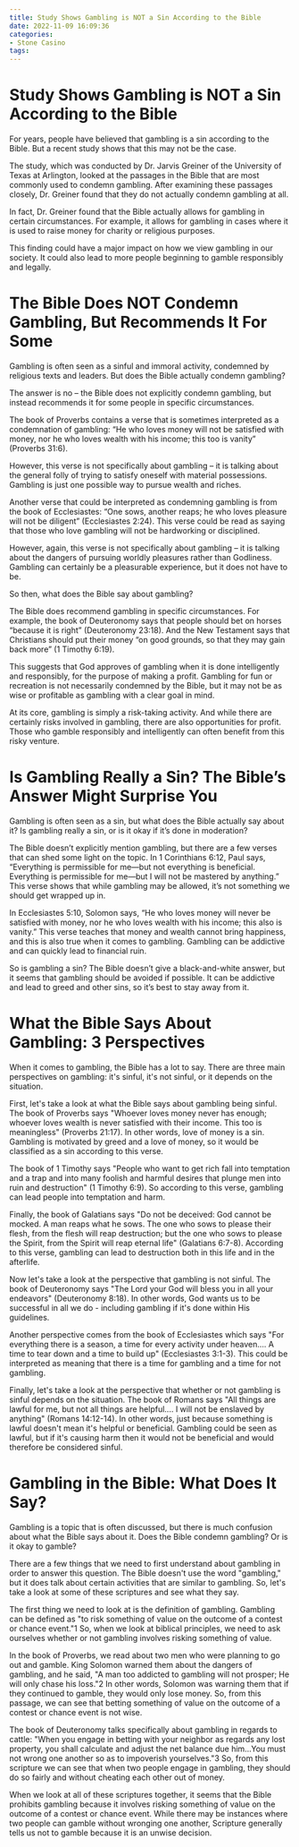 ```yaml
---
title: Study Shows Gambling is NOT a Sin According to the Bible
date: 2022-11-09 16:09:36
categories:
- Stone Casino
tags:
---
```



#  Study Shows Gambling is NOT a Sin According to the Bible

For years, people have believed that gambling is a sin according to the Bible. But a recent study shows that this may not be the case.

The study, which was conducted by Dr. Jarvis Greiner of the University of Texas at Arlington, looked at the passages in the Bible that are most commonly used to condemn gambling. After examining these passages closely, Dr. Greiner found that they do not actually condemn gambling at all.

In fact, Dr. Greiner found that the Bible actually allows for gambling in certain circumstances. For example, it allows for gambling in cases where it is used to raise money for charity or religious purposes.

This finding could have a major impact on how we view gambling in our society. It could also lead to more people beginning to gamble responsibly and legally.

#  The Bible Does NOT Condemn Gambling, But Recommends It For Some

Gambling is often seen as a sinful and immoral activity, condemned by religious texts and leaders. But does the Bible actually condemn gambling?

The answer is no – the Bible does not explicitly condemn gambling, but instead recommends it for some people in specific circumstances.

The book of Proverbs contains a verse that is sometimes interpreted as a condemnation of gambling: “He who loves money will not be satisfied with money, nor he who loves wealth with his income; this too is vanity” (Proverbs 31:6).

However, this verse is not specifically about gambling – it is talking about the general folly of trying to satisfy oneself with material possessions. Gambling is just one possible way to pursue wealth and riches.

Another verse that could be interpreted as condemning gambling is from the book of Ecclesiastes: “One sows, another reaps; he who loves pleasure will not be diligent” (Ecclesiastes 2:24). This verse could be read as saying that those who love gambling will not be hardworking or disciplined.

However, again, this verse is not specifically about gambling – it is talking about the dangers of pursuing worldly pleasures rather than Godliness. Gambling can certainly be a pleasurable experience, but it does not have to be.

So then, what does the Bible say about gambling?

The Bible does recommend gambling in specific circumstances. For example, the book of Deuteronomy says that people should bet on horses “because it is right” (Deuteronomy 23:18). And the New Testament says that Christians should put their money “on good grounds, so that they may gain back more” (1 Timothy 6:19).

This suggests that God approves of gambling when it is done intelligently and responsibly, for the purpose of making a profit. Gambling for fun or recreation is not necessarily condemned by the Bible, but it may not be as wise or profitable as gambling with a clear goal in mind.

At its core, gambling is simply a risk-taking activity. And while there are certainly risks involved in gambling, there are also opportunities for profit. Those who gamble responsibly and intelligently can often benefit from this risky venture.

#  Is Gambling Really a Sin? The Bible’s Answer Might Surprise You

Gambling is often seen as a sin, but what does the Bible actually say about it? Is gambling really a sin, or is it okay if it’s done in moderation?

The Bible doesn’t explicitly mention gambling, but there are a few verses that can shed some light on the topic. In 1 Corinthians 6:12, Paul says, “Everything is permissible for me—but not everything is beneficial. Everything is permissible for me—but I will not be mastered by anything.” This verse shows that while gambling may be allowed, it’s not something we should get wrapped up in.

In Ecclesiastes 5:10, Solomon says, “He who loves money will never be satisfied with money, nor he who loves wealth with his income; this also is vanity.” This verse teaches that money and wealth cannot bring happiness, and this is also true when it comes to gambling. Gambling can be addictive and can quickly lead to financial ruin.

So is gambling a sin? The Bible doesn’t give a black-and-white answer, but it seems that gambling should be avoided if possible. It can be addictive and lead to greed and other sins, so it’s best to stay away from it.

#  What the Bible Says About Gambling: 3 Perspectives

When it comes to gambling, the Bible has a lot to say. There are three main perspectives on gambling: it's sinful, it's not sinful, or it depends on the situation.

First, let's take a look at what the Bible says about gambling being sinful. The book of Proverbs says "Whoever loves money never has enough; whoever loves wealth is never satisfied with their income. This too is meaningless" (Proverbs 21:17). In other words, love of money is a sin. Gambling is motivated by greed and a love of money, so it would be classified as a sin according to this verse.

The book of 1 Timothy says "People who want to get rich fall into temptation and a trap and into many foolish and harmful desires that plunge men into ruin and destruction" (1 Timothy 6:9). So according to this verse, gambling can lead people into temptation and harm.

Finally, the book of Galatians says "Do not be deceived: God cannot be mocked. A man reaps what he sows. The one who sows to please their flesh, from the flesh will reap destruction; but the one who sows to please the Spirit, from the Spirit will reap eternal life" (Galatians 6:7-8). According to this verse, gambling can lead to destruction both in this life and in the afterlife.

Now let's take a look at the perspective that gambling is not sinful. The book of Deuteronomy says "The Lord your God will bless you in all your endeavors" (Deuteronomy 8:18). In other words, God wants us to be successful in all we do - including gambling if it's done within His guidelines.

Another perspective comes from the book of Ecclesiastes which says "For everything there is a season, a time for every activity under heaven.... A time to tear down and a time to build up" (Ecclesiastes 3:1-3). This could be interpreted as meaning that there is a time for gambling and a time for not gambling.

Finally, let's take a look at the perspective that whether or not gambling is sinful depends on the situation. The book of Romans says "All things are lawful for me, but not all things are helpful.... I will not be enslaved by anything" (Romans 14:12-14). In other words, just because something is lawful doesn't mean it's helpful or beneficial. Gambling could be seen as lawful, but if it's causing harm then it would not be beneficial and would therefore be considered sinful.

#  Gambling in the Bible: What Does It Say?

Gambling is a topic that is often discussed, but there is much confusion about what the Bible says about it. Does the Bible condemn gambling? Or is it okay to gamble?

There are a few things that we need to first understand about gambling in order to answer this question. The Bible doesn't use the word "gambling," but it does talk about certain activities that are similar to gambling. So, let's take a look at some of these scriptures and see what they say.

The first thing we need to look at is the definition of gambling. Gambling can be defined as "to risk something of value on the outcome of a contest or chance event."1 So, when we look at biblical principles, we need to ask ourselves whether or not gambling involves risking something of value.

In the book of Proverbs, we read about two men who were planning to go out and gamble. King Solomon warned them about the dangers of gambling, and he said, "A man too addicted to gambling will not prosper; He will only chase his loss."2 In other words, Solomon was warning them that if they continued to gamble, they would only lose money. So, from this passage, we can see that betting something of value on the outcome of a contest or chance event is not wise.

The book of Deuteronomy talks specifically about gambling in regards to cattle: "When you engage in betting with your neighbor as regards any lost property, you shall calculate and adjust the net balance due him…You must not wrong one another so as to impoverish yourselves."3 So, from this scripture we can see that when two people engage in gambling, they should do so fairly and without cheating each other out of money.

When we look at all of these scriptures together, it seems that the Bible prohibits gambling because it involves risking something of value on the outcome of a contest or chance event. While there may be instances where two people can gamble without wronging one another, Scripture generally tells us not to gamble because it is an unwise decision.